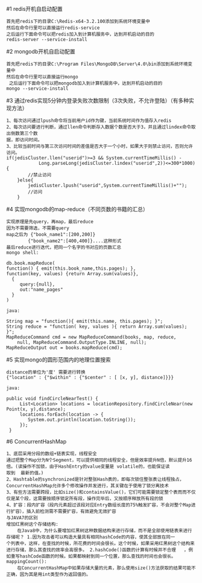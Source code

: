 #1 redis开机自启动配置

	首先把redis下的目录C:\Redis-x64-3.2.100添加到系统环境变量中
	然后在命令行里可以直接运行redis-service
	之后运行下面命令可以把redis加入到计算机服务中，达到开机启动的目的
	redis-server --service-install
   
#2 mongodb开机自启动配置

	首先把redis下的目录C:\Program Files\MongoDB\Server\4.0\bin添加到系统环境变量中
	然后在命令行里可以直接运行mongo
	 之后运行下面命令可以把mongodb加入到计算机服务中，达到开机启动的目的
	mongo --service-install
	
#3 通过redis实现5分钟内登录失败次数限制（3次失败，不允许登陆）（有多种实现方法）

	1、每次访问通过lpush命令将当前用户id作为键，当前系统时间作为值存入redis
	2、每次访问要进行判断，通过llen命令判断存入数据个数是否大于3，并且通过lindex命令取出倒数第三个数
	据，即访问时间。
	3、比较当前时间与第三次访问时间的差值是否大于一个小时，如果大于则禁止访问，否则允许访问。
	if(jedisCluster.llen("userid")>=3 && System.currentTimeMillis() - 
                Long.parseLong(jedisCluster.lindex("userid",2))<=300*1000){
            //禁止访问
        }else{
            jedisCluster.lpush("userid",System.currentTimeMillis()+"");
            //访问
        }

#4 实现mongodb的map-reduce（不同页数的书籍的汇总）

	实现原理是先query，再map，最后reduce
	因为不需要筛选，不需要query
	map之后为 {"book_name1":[200,200]}
		    {"book_name2":[400,400]}....这种形式
	最后reduce进行迭代，把同一个名字的书对应的页数汇总     
    mongo shell:
    
	db.book.mapReduce( 
    function() { emit(this.book_name,this.pages); }, 
    function(key, values) {return Array.sum(values)}, 
      {  
         query:{null},  
         out:"name_pages" 
      }
	)
	
	java:
	
	String map = "function(){ emit(this.name, this.pages); }";
	String reduce = "function( key, values ){ return Array.sum(values); }";
	MapReduceCommand cmd = new MapReduceCommand(books, map, reduce,
		null, MapReduceCommand.OutputType.INLINE, null);
	MapReduceOutput out = books.mapReduce(cmd);

#5 实现mongo的圆形范围内的地理位置搜索

	distance的单位为'度' 需要进行转换
	{"location" : {"$within" : {"$center" : [ [x, y], distance]}}}
	
	java:
	
	public void findCircleNearTest() {
         List<Location> locations = locationRepository.findCircleNear(new 		Point(x, y),distance);
         locations.forEach(location -> {
            System.out.println(location.toString());
         });
     }
     
#6 ConcurrentHashMap
	
	1、底层采用分段的数组+链表实现，线程安全
	通过把整个Map分为N个Segment，可以提供相同的线程安全，但是效率提升N倍，默认提升16倍。(读操作不加锁，由于HashEntry的value变量是 volatile的，也能保证读
	取到	最新的值。)
	2、Hashtable的synchronized是针对整张Hash表的，即每次锁住整张表让线程独占，ConcurrentHashMap允许多个修改操作并发进行，其关键在于使用了锁分离技术
	3、有些方法需要跨段，比如size()和containsValue()，它们可能需要锁定整个表而而不仅仅是某个段，这需要按顺序锁定所有段，操作完毕后，又按顺序释放所有段的锁
	4、扩容：段内扩容（段内元素超过该段对应Entry数组长度的75%触发扩容，不会对整个Map进行扩容），插入前检测需不需要扩容，有效避免无效扩容
	与JAVA7的区别
	增加红黑树这个存储结构:
		在Java8中，为什么要增加红黑树这种数据结构来进行存储，而不是全部使用链表来进行存储呢？ 1.因为攻击者可以构造大量具有相同hashCode的内容，使其全部放在同一      	个列表中，这样，在查找的时候，所花费的时间会很长。这个时候，如果采用红黑树这个结构来进行存储，那么其查找的效率会高很多。 2.hashCode()函数的计算有时候并不合理 	，例如重写hashCode函数的时候。如果都映射到同一个位置，那么查找的时间也会很长。
	mappingCount():
		在ConcurrentHashMap中如果存储大量的元素，那么使用size()方法获取的结果可能不正确，因为其是用int类型作为返回值的。
		



